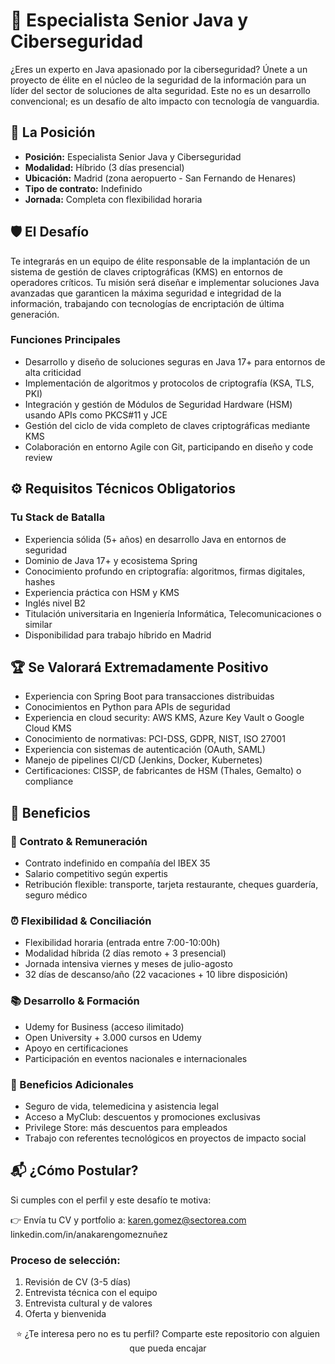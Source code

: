 # 🚀 Especialista Senior Java y Ciberseguridad

¿Eres un experto en Java apasionado por la ciberseguridad? Únete a un proyecto de élite en el núcleo de la seguridad de la información para un líder del sector de soluciones de alta seguridad. Este no es un desarrollo convencional; es un desafío de alto impacto con tecnología de vanguardia.

## 👀 La Posición
- **Posición:** Especialista Senior Java y Ciberseguridad
- **Modalidad:** Híbrido (3 días presencial)
- **Ubicación:** Madrid (zona aeropuerto - San Fernando de Henares)
- **Tipo de contrato:** Indefinido
- **Jornada:** Completa con flexibilidad horaria

## 🛡️ El Desafío
Te integrarás en un equipo de élite responsable de la implantación de un sistema de gestión de claves criptográficas (KMS) en entornos de operadores críticos. Tu misión será diseñar e implementar soluciones Java avanzadas que garanticen la máxima seguridad e integridad de la información, trabajando con tecnologías de encriptación de última generación.

### Funciones Principales
- Desarrollo y diseño de soluciones seguras en Java 17+ para entornos de alta criticidad
- Implementación de algoritmos y protocolos de criptografía (KSA, TLS, PKI)
- Integración y gestión de Módulos de Seguridad Hardware (HSM) usando APIs como PKCS#11 y JCE
- Gestión del ciclo de vida completo de claves criptográficas mediante KMS
- Colaboración en entorno Agile con Git, participando en diseño y code review

## ⚙️ Requisitos Técnicos Obligatorios
### Tu Stack de Batalla
- Experiencia sólida (5+ años) en desarrollo Java en entornos de seguridad
- Dominio de Java 17+ y ecosistema Spring
- Conocimiento profundo en criptografía: algoritmos, firmas digitales, hashes
- Experiencia práctica con HSM y KMS
- Inglés nivel B2
- Titulación universitaria en Ingeniería Informática, Telecomunicaciones o similar
- Disponibilidad para trabajo híbrido en Madrid

## 🏆 Se Valorará Extremadamente Positivo
- Experiencia con Spring Boot para transacciones distribuidas
- Conocimientos en Python para APIs de seguridad
- Experiencia en cloud security: AWS KMS, Azure Key Vault o Google Cloud KMS
- Conocimiento de normativas: PCI-DSS, GDPR, NIST, ISO 27001
- Experiencia con sistemas de autenticación (OAuth, SAML)
- Manejo de pipelines CI/CD (Jenkins, Docker, Kubernetes)
- Certificaciones: CISSP, de fabricantes de HSM (Thales, Gemalto) o compliance

## 🎁 Beneficios
### 📑 Contrato & Remuneración
- Contrato indefinido en compañía del IBEX 35
- Salario competitivo según expertis
- Retribución flexible: transporte, tarjeta restaurante, cheques guardería, seguro médico

### ⏰ Flexibilidad & Conciliación
- Flexibilidad horaria (entrada entre 7:00-10:00h)
- Modalidad híbrida (2 días remoto + 3 presencial)
- Jornada intensiva viernes y meses de julio-agosto
- 32 días de descanso/año (22 vacaciones + 10 libre disposición)

### 📚 Desarrollo & Formación
- Udemy for Business (acceso ilimitado)
- Open University + 3.000 cursos en Udemy
- Apoyo en certificaciones
- Participación en eventos nacionales e internacionales

### 🎉 Beneficios Adicionales
- Seguro de vida, telemedicina y asistencia legal
- Acceso a MyClub: descuentos y promociones exclusivas
- Privilege Store: más descuentos para empleados
- Trabajo con referentes tecnológicos en proyectos de impacto social

## 📬 ¿Cómo Postular?
Si cumples con el perfil y este desafío te motiva:

👉 Envía tu CV y portfolio a: karen.gomez@sectorea.com
linkedin.com/in/anakarengomeznuñez  

### Proceso de selección:
1. Revisión de CV (3-5 días)
2. Entrevista técnica con el equipo
3. Entrevista cultural y de valores
4. Oferta y bienvenida

<div align="center">
⭐ ¿Te interesa pero no es tu perfil? Comparte este repositorio con alguien que pueda encajar
</div>

